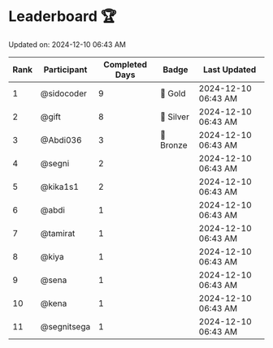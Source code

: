 # Leaderboard 🏆

Updated on: 2024-12-10 06:43 AM

| Rank | Participant       | Completed Days | Badge      | Last Updated         |
|------|-------------------|----------------|------------|----------------------|
| 1    | @sidocoder        | 9              | 🏅 Gold     | 2024-12-10 06:43 AM |
| 2    | @gift             | 8              | 🥈 Silver   | 2024-12-10 06:43 AM |
| 3    | @Abdi036          | 3              | 🥉 Bronze   | 2024-12-10 06:43 AM |
| 4    | @segni            | 2              |            | 2024-12-10 06:43 AM |
| 5    | @kika1s1          | 2              |            | 2024-12-10 06:43 AM |
| 6    | @abdi             | 1              |            | 2024-12-10 06:43 AM |
| 7    | @tamirat          | 1              |            | 2024-12-10 06:43 AM |
| 8    | @kiya             | 1              |            | 2024-12-10 06:43 AM |
| 9    | @sena             | 1              |            | 2024-12-10 06:43 AM |
| 10   | @kena             | 1              |            | 2024-12-10 06:43 AM |
| 11   | @segnitsega       | 1              |            | 2024-12-10 06:43 AM |
